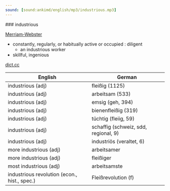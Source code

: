 ```yaml
---
sound: [sound:ankimd/english/mp3/industrious.mp3]
---
```


\### industrious

[Merriam-Webster](https://www.merriam-webster.com/dictionary/industrious)

- constantly, regularly, or habitually active or occupied : diligent
    - an industrious worker
- skillful, ingenious

[dict.cc](https://www.dict.cc/industrious)

| English        | German       |
| -------------- | ------------ |
| industrious (adj) | fleißig (1125) |
| industrious (adj) | arbeitsam (533) |
| industrious (adj) | emsig (geh, 394) |
| industrious (adj) | bienenfleißig (319) |
| industrious (adj) | tüchtig (fleiig, 59) |
| industrious (adj) | schaffig (schweiz, sdd, regional, 9) |
| industrious (adj) | industriös (veraltet, 6) |
| more industrious (adj) | arbeitsamer |
| more industrious (adj) | fleißiger |
| most industrious (adj) | arbeitsamste |
| industrious revolution (econ., hist., spec.) | Fleißrevolution (f) |
